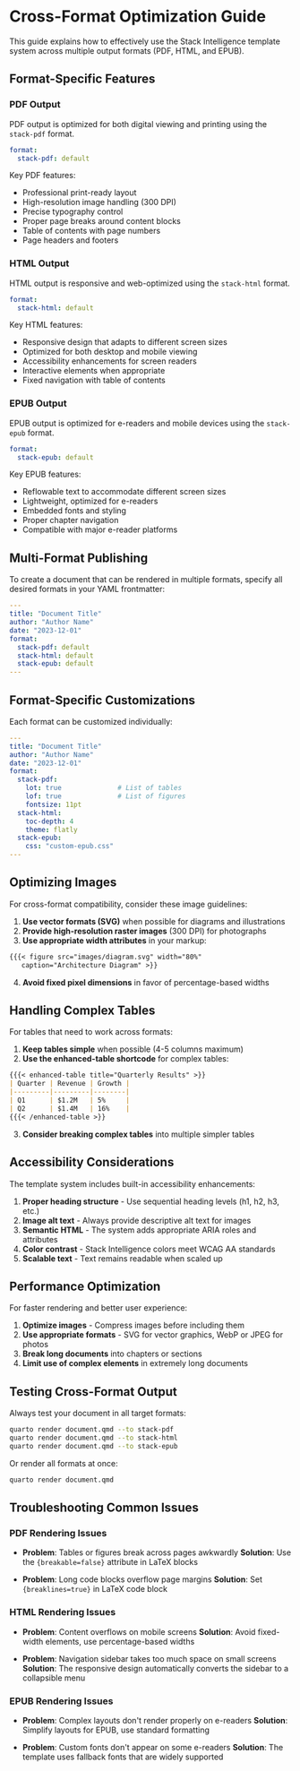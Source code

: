 # Cross-Format Optimization Guide

This guide explains how to effectively use the Stack Intelligence template system across multiple output formats (PDF, HTML, and EPUB).

## Format-Specific Features

### PDF Output

PDF output is optimized for both digital viewing and printing using the `stack-pdf` format.

```yaml
format:
  stack-pdf: default
```

Key PDF features:
- Professional print-ready layout
- High-resolution image handling (300 DPI)
- Precise typography control
- Proper page breaks around content blocks
- Table of contents with page numbers
- Page headers and footers

### HTML Output

HTML output is responsive and web-optimized using the `stack-html` format.

```yaml
format:
  stack-html: default
```

Key HTML features:
- Responsive design that adapts to different screen sizes
- Optimized for both desktop and mobile viewing
- Accessibility enhancements for screen readers
- Interactive elements when appropriate
- Fixed navigation with table of contents

### EPUB Output

EPUB output is optimized for e-readers and mobile devices using the `stack-epub` format.

```yaml
format:
  stack-epub: default
```

Key EPUB features:
- Reflowable text to accommodate different screen sizes
- Lightweight, optimized for e-readers
- Embedded fonts and styling
- Proper chapter navigation
- Compatible with major e-reader platforms

## Multi-Format Publishing

To create a document that can be rendered in multiple formats, specify all desired formats in your YAML frontmatter:

```yaml
---
title: "Document Title"
author: "Author Name"
date: "2023-12-01"
format:
  stack-pdf: default
  stack-html: default
  stack-epub: default
---
```

## Format-Specific Customizations

Each format can be customized individually:

```yaml
---
title: "Document Title"
author: "Author Name"
date: "2023-12-01"
format:
  stack-pdf:
    lot: true              # List of tables
    lof: true              # List of figures
    fontsize: 11pt
  stack-html:
    toc-depth: 4
    theme: flatly
  stack-epub:
    css: "custom-epub.css"
---
```

## Optimizing Images

For cross-format compatibility, consider these image guidelines:

1. **Use vector formats (SVG)** when possible for diagrams and illustrations
2. **Provide high-resolution raster images** (300 DPI) for photographs
3. **Use appropriate width attributes** in your markup:

```markdown
{{{< figure src="images/diagram.svg" width="80%" 
   caption="Architecture Diagram" >}}
```

4. **Avoid fixed pixel dimensions** in favor of percentage-based widths

## Handling Complex Tables

For tables that need to work across formats:

1. **Keep tables simple** when possible (4-5 columns maximum)
2. **Use the enhanced-table shortcode** for complex tables:

```markdown
{{{< enhanced-table title="Quarterly Results" >}}
| Quarter | Revenue | Growth |
|---------|---------|--------|
| Q1      | $1.2M   | 5%     |
| Q2      | $1.4M   | 16%    |
{{{< /enhanced-table >}}
```

3. **Consider breaking complex tables** into multiple simpler tables

## Accessibility Considerations

The template system includes built-in accessibility enhancements:

1. **Proper heading structure** - Use sequential heading levels (h1, h2, h3, etc.)
2. **Image alt text** - Always provide descriptive alt text for images
3. **Semantic HTML** - The system adds appropriate ARIA roles and attributes
4. **Color contrast** - Stack Intelligence colors meet WCAG AA standards
5. **Scalable text** - Text remains readable when scaled up

## Performance Optimization

For faster rendering and better user experience:

1. **Optimize images** - Compress images before including them
2. **Use appropriate formats** - SVG for vector graphics, WebP or JPEG for photos
3. **Break long documents** into chapters or sections
4. **Limit use of complex elements** in extremely long documents

## Testing Cross-Format Output

Always test your document in all target formats:

```bash
quarto render document.qmd --to stack-pdf
quarto render document.qmd --to stack-html
quarto render document.qmd --to stack-epub
```

Or render all formats at once:

```bash
quarto render document.qmd
```

## Troubleshooting Common Issues

### PDF Rendering Issues

- **Problem**: Tables or figures break across pages awkwardly
  **Solution**: Use the `{breakable=false}` attribute in LaTeX blocks

- **Problem**: Long code blocks overflow page margins
  **Solution**: Set `{breaklines=true}` in LaTeX code block

### HTML Rendering Issues

- **Problem**: Content overflows on mobile screens
  **Solution**: Avoid fixed-width elements, use percentage-based widths

- **Problem**: Navigation sidebar takes too much space on small screens
  **Solution**: The responsive design automatically converts the sidebar to a collapsible menu

### EPUB Rendering Issues

- **Problem**: Complex layouts don't render properly on e-readers
  **Solution**: Simplify layouts for EPUB, use standard formatting

- **Problem**: Custom fonts don't appear on some e-readers
  **Solution**: The template uses fallback fonts that are widely supported